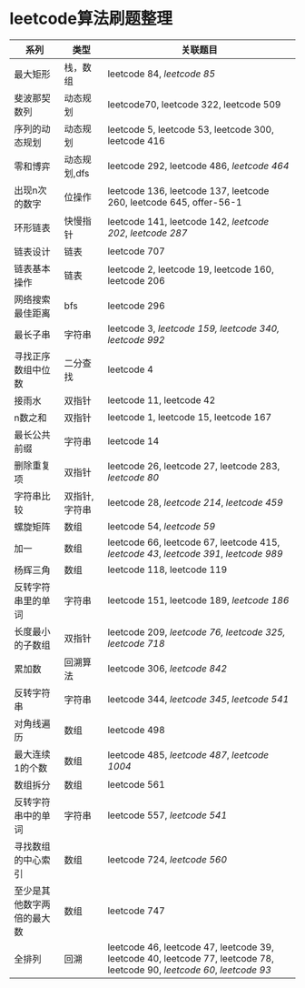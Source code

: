 # leetcode算法刷题整理

| 系列                       | 类型          | 关联题目                                                     |
| -------------------------- | ------------- | ------------------------------------------------------------ |
| 最大矩形                   | 栈，数组      | leetcode 84, *leetcode 85*                                   |
| 斐波那契数列               | 动态规划      | leetcode70, leetcode 322, leetcode 509                       |
| 序列的动态规划             | 动态规划      | leetcode  5, leetcode 53, leetcode 300, leetcode 416         |
| 零和博弈                   | 动态规划,dfs  | leetcode 292, leetcode 486, *leetcode 464*                   |
| 出现n次的数字              | 位操作        | leetcode 136, leetcode 137, leetcode 260, leetcode 645, offer-56-1 |
| 环形链表                   | 快慢指针      | leetcode 141, leetcode 142, *leetcode 202*, *leetcode 287*   |
| 链表设计                   | 链表          | leetcode 707                                                 |
| 链表基本操作               | 链表          | leetcode 2, leetcode 19, leetcode 160, leetcode 206          |
| 网络搜索最佳距离           | bfs           | leetcode 296                                                 |
| 最长子串                   | 字符串        | leetcode 3, *leetcode 159, leetcode 340, leetcode 992*       |
| 寻找正序数组中位数         | 二分查找      | leetcode 4                                                   |
| 接雨水                     | 双指针        | leetcode 11, leetcode 42                                     |
| n数之和                    | 双指针        | leetcode 1, leetcode 15, leetcode 167                        |
| 最长公共前缀               | 字符串        | leetcode 14                                                  |
| 删除重复项                 | 双指针        | leetcode 26, leetcode 27, leetcode 283, *leetcode 80*        |
| 字符串比较                 | 双指针,字符串 | leetcode 28, *leetcode 214*, *leetcode 459*                  |
| 螺旋矩阵                   | 数组          | leetcode 54, *leetcode 59*                                   |
| 加一                       | 数组          | leetcode 66, leetcode 67, leetcode 415, *leetcode 43*, *leetcode 391*, *leetcode 989* |
| 杨辉三角                   | 数组          | leetcode 118, leetcode 119                                   |
| 反转字符串里的单词         | 字符串        | leetcode 151, leetcode 189, *leetcode 186*                   |
| 长度最小的子数组           | 双指针        | leetcode 209, *leetcode 76,* *leetcode 325,* *leetcode 718*  |
| 累加数                     | 回溯算法      | leetcode 306, *leetcode 842*                                 |
| 反转字符串                 | 字符串        | leetcode 344, *leetcode 345*, *leetcode 541*                 |
| 对角线遍历                 | 数组          | leetcode 498                                                 |
| 最大连续1的个数            | 数组          | leetcode 485, *leetcode 487*, *leetcode 1004*                |
| 数组拆分                   | 数组          | leetcode 561                                                 |
| 反转字符串中的单词         | 字符串        | leetcode 557, *leetcode 541*                                 |
| 寻找数组的中心索引         | 数组          | leetcode 724, *leetcode 560*                                 |
| 至少是其他数字两倍的最大数 | 数组          | leetcode 747                                                 |
| 全排列                     | 回溯          | leetcode 46, leetcode 47, leetcode 39, leetcode 40, leetcode 77, leetcode 78, leetcode 90, *leetcode 60*, *leetcode 93* |